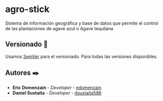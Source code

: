 # agro-stick
Sistema de información geográfica y  base de datos  que permite el control de las plantaciones de agave azul o Agave tequilana

## Versionado 📌

Usamos [SemVer](http://semver.org/) para el versionado. Para todas las versiones disponibles.

## Autores ✒️

* **Eric Domenzain** - *Developer* - [edomenzain](https://github.com/edomenzain)
* **Daniel Sustaita** - *Developer* - [dsustaita586](https://github.com/dsustaita586)

